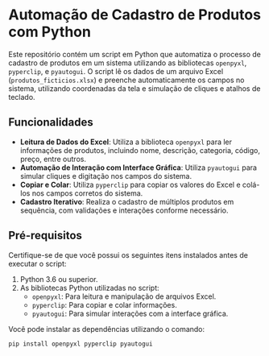 # Automação de Cadastro de Produtos com Python

Este repositório contém um script em Python que automatiza o processo de cadastro de produtos em um sistema utilizando as bibliotecas `openpyxl`, `pyperclip`, e `pyautogui`. O script lê os dados de um arquivo Excel (`produtos_ficticios.xlsx`) e preenche automaticamente os campos no sistema, utilizando coordenadas da tela e simulação de cliques e atalhos de teclado.

## Funcionalidades

- **Leitura de Dados do Excel**: Utiliza a biblioteca `openpyxl` para ler informações de produtos, incluindo nome, descrição, categoria, código, preço, entre outros.
- **Automação de Interação com Interface Gráfica**: Utiliza `pyautogui` para simular cliques e digitação nos campos do sistema.
- **Copiar e Colar**: Utiliza `pyperclip` para copiar os valores do Excel e colá-los nos campos corretos do sistema.
- **Cadastro Iterativo**: Realiza o cadastro de múltiplos produtos em sequência, com validações e interações conforme necessário.

## Pré-requisitos

Certifique-se de que você possui os seguintes itens instalados antes de executar o script:

1. Python 3.6 ou superior.
2. As bibliotecas Python utilizadas no script:
   - `openpyxl`: Para leitura e manipulação de arquivos Excel.
   - `pyperclip`: Para copiar e colar informações.
   - `pyautogui`: Para simular interações com a interface gráfica.

Você pode instalar as dependências utilizando o comando:

```bash
pip install openpyxl pyperclip pyautogui
